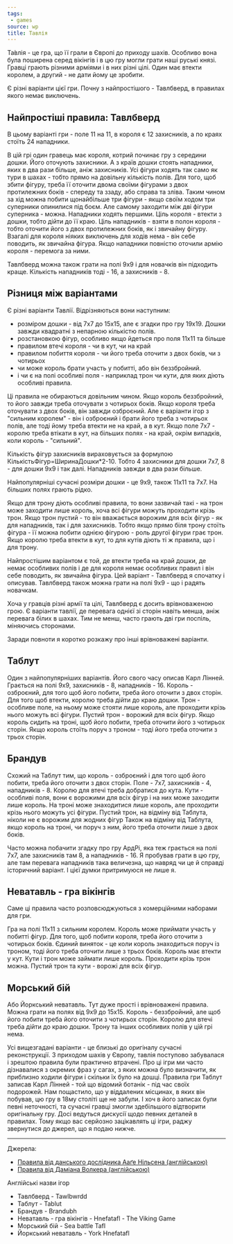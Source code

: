 ```yaml
---
tags:
 - games
source: wp
title: Тавлія
---
```

Та́влія - це гра, що її грали в Європі до приходу шахів. Особливо вона була поширена серед вікінгів і в цю гру могли грати наші руські князі. Гравці грають різними арміями і в них різні цілі. Один має втекти королем, а другий - не дати йому це зробити.

Є різні варіанти цієї гри. Почну з найпростішого - Тавлбверд, в правилах якого немає виключень.

## Найпростіші правила: Тавлбверд

В цьому варіанті гри - поле 11 на 11, в короля є 12 захисників, а по краях стоїть 24 нападники.

В цій грі один гравець має короля, котрий починає гру з середини дошки.
Його оточують захисники.
А з країв дошки стоять нападники, яких в два рази більше, аніж захисників.
Усі фігури ходять так само як тури в шахах - тобто прямо на довільну кількість полів.
Для того, щоб збити фігуру, треба її оточити двома своїми фігурами з двох протилежних боків - спереду та ззаду, або справа та зліва.
Таким чином за хід можна побити щонайбільше три фігури - якщо своїм ходом три суперники опинилися під боєм.
Але самому заходити між дві фігури суперника - можна.
Нападники ходять першими.
Ціль короля - втекти з дошки, тобто дійти до її краю.
Ціль нападників - взяти в полон короля - тобто оточити його з двох протилежних боків, як і звичайну фігуру.
Взагалі для короля ніяких виключень для ходів нема - він себе поводить, як звичайна фігура.
Якщо нападники повністю оточили армію короля - перемога за ними.

Тавлбверд можна також грати на полі 9х9 і для новачків він підходить краще. Кількість нападників тоді - 16, а захисників - 8.

## Різниця між варіантами

Є різні варіанти Тавлії. Відрізняються вони наступним:

- розміром дошки - від 7х7 до 15х15, але є згадки про гру 19х19. Дошки завжди квадратні з непарною кількістю полів.
- розстановкою фігур, особливо якщо йдеться про поля 11х11 та більше
- правилом втечі короля - чи в кут, чи на край
- правилом побиття короля - чи його треба оточити з двох боків, чи з чотирьох
- чи може король брати участь у побитті, або він беззбройний.
- і чи є на полі особливі поля - наприклад трон чи кути, для яких діють особливі правила.

Ці правила не обираються довільним чином. Якщо король беззбройний, то його завжди треба оточувати з чотирьох боків. Якщо короля треба оточувати з двох боків, він завжди озброєний. Але є варіанти ігор з "сильним королем" - він і озброєний і брати його треба з чотирьох полів, але тоді йому треба втекти не на край, а в кут. Якщо поле 7х7 - королю треба втікати в кут, на більших полях - на край, окрім випадків, коли король - "сильний".

Кількість фігур захисників вираховується за формулою КількістьФігур=ШиринаДошки*2-10. Тобто 4 захисники для дошки 7х7, 8 - для дошки 9х9 і так далі. Нападників завжди в два рази більше.

Найпопулярніші сучасні розміри дошки - це 9х9, також 11х11 та 7х7. На більших полях грають рідко.

Якщо для трону діють особливі правила, то вони зазвичай такі - на трон може заходити лише король, хоча всі фігури можуть проходити крізь трон. Якщо трон пустий - то він вважається ворожим для всіх фігур - як для нападників, так і для захисників. Тобто якщо прямо біля трону стоїть фігура - її можна побити однією фігурою - роль другої фігури грає трон. Якщо королю треба втекти в кут, то для кутів діють ті ж правила, що і для трону.

Найпростішим варіантом є той, де втекти треба на край дошки, де немає особливих полів і де для короля немає особливих правил і він себе поводить, як звичайна фігура. Цей варіант - Тавлбверд я спочатку і описував. Тавлбверд також можна грати на полі 9х9 - що і радять новачкам.

Хоча у гравців різні армії та цілі, Тавлбверд є досить врівноваженою грою. Є варіанти тавлії, де перевага однієї зі сторін навіть менша, аніж перевага білих в шахах. Тим не менш, часто грають дві гри поспіль, міняючись сторонами.

Заради повноти я коротко розкажу про інші врівноважені варіанти.

## Таблут

Один з найпопулярніших варіантів.
Його свого часу описав Карл Лінней.
Грається на полі 9х9, захисників - 8, нападників - 16.
Король - озброєний, для того щоб його побити, треба його оточити з двох сторін.
Для того щоб втекти, королю треба дійти до краю дошки.
Трон - особливе поле, на ньому може стояти лише король, але проходити крізь нього можуть всі фігури.
Пустий трон - ворожий для всіх фігур.
Якщо король сидить на троні, щоб його побити, треба оточити його з чотирьох сторін.
Якщо король стоїть поруч з троном - тоді його треба оточити з трьох сторін.

## Брандув

Схожий на Таблут тим, що король - озброєний і для того щоб його побити, треба його оточити з двох сторін.
Поле - 7х7, захисників - 4, нападників - 8.
Королю для втечі треба добратися до кута.
Кути - особливі поля, вони є ворожими для всіх фігур і на них може заходити лише король.
На троні може знаходитися лише король, але проходити крізь нього можуть усі фігури.
Пустий трон, на відміну від Таблута, ніколи не є ворожим для жодних фігур
Також на відміну від Таблута, якщо король на троні, чи поруч з ним, його треба оточити лише з двох боків.

Часто можна побачити згадку про гру АрдРі, яка теж грається на полі 7х7, але захисників там 8, а нападників - 16.
Я пробував грати в цю гру, але там перевага нападників така величезна, що навряд чи це й справді історичний варіант.
І цієї думки притримуюся не лише я.

## Неватавль - гра вікінгів

Саме ці правила часто розповсюджуються з комерційними наборами для гри.

Гра на полі 11х11 з сильним королем.
Король може приймати участь у побитті фігур.
Для того, щоб побити короля, треба його оточити з чотирьох боків.
Єдиний виняток - це коли король знаходиться поруч із троном, тоді його треба оточити лише з трьох боків.
Король має втекти у кут.
Кути і трон може займати лише король.
Проходити крізь трон можна.
Пустий трон та кути - ворожі для всіх фігур.

## Морський бій

Або Йоркський неватавль.
Тут дуже прості і врівноважені правила.
Можна грати на полях від 9х9 до 15х15.
Король - беззбройний, але щоб його побити треба його оточити з чотирьох сторін.
Королю для втечі треба дійти до краю дошки.
Трону та інших особливих полів у цій грі нема.

Усі вищезгадані варіанти - це близькі до оригіналу сучасні реконструкції. З приходом шахів у Європу, тавлія поступово забувалася і зрештою правила були практично втрачені. Про ці ігри ми часто дізнавалися з окремих фраз у сагах, з яких можна було визначити, як приблизно ходили фігури і скільки їх було на дошці. Правила гри Таблут записав Карл Лінней - той що відомий ботанік - під час своїх подорожей. Нам пощастило, що у віддалених місцинах, в яких він побував, цю гру в 18му століті ще не забули. І хоч в його записах були певні неточності, та сучасні гравці змогли здебільшого відтворити оригінальну гру. Досі ведуться дискусії щодо певних деталей в правилах. Тому якщо вас серйозно зацікавлять ці ігри, раджу звернутися до джерел, що я подаю нижче.

---

Джерела:

- [Правила від данського дослідника Ааґе Нільсена (англійською)](https://aagenielsen.dk/tafl_rules.php)
- [Правила від Даміана Волкера (англійською)](http://tafl.cyningstan.com/downloads/703/rules-leaflets)

Англійські назви ігор

- Тавлбверд - Tawlbwrdd
- Таблут - Tablut
- Брандув - Brandubh
- Неватавль - гра вікінгів - Hnefatafl - The Viking Game
- Морський бій - Sea battle Tafl
- Йоркський неватавль - York Hnefatafl